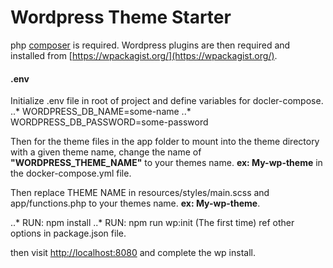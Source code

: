 # Wordpress Theme Starter

php [composer](https://getcomposer.org/) is required. Wordpress plugins are then required and installed from [https://wpackagist.org/](https://wpackagist.org/).

#### .env
Initialize .env file in root of project and define variables for docler-compose.
..* WORDPRESS_DB_NAME=some-name
..* WORDPRESS_DB_PASSWORD=some-password

Then for the theme files in the app folder to mount into the theme directory with a given theme name, change the name of **"WORDPRESS_THEME_NAME"** to your themes name. **ex: My-wp-theme** in the docker-compose.yml file.

Then replace THEME NAME in resources/styles/main.scss and app/functions.php to your themes name. **ex: My-wp-theme**.

..* RUN: npm install
..* RUN: npm run wp:init (The first time)
ref other options in package.json file.

then visit [http://localhost:8080](http://localhost:8080) and complete the wp install.
